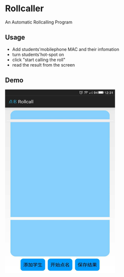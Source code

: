 # Rollcaller
An Automatic Rollcalling Program

## Usage
- Add students'mobilephone MAC and their infomation
- turn students'hot-spot on
- click "start calling the roll"
- read the result from the screen

## Demo
<img src="https://github.com/1t4chi/Rollcaller/blob/master/DemoPic/1.JPG"  height="600" width="360">
